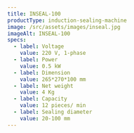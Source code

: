 ```yaml
---
title: INSEAL-100
productType: induction-sealing-machine
image: /src/assets/images/inseal.jpg
imageAlt: INSEAL-100
specs:
  - label: Voltage
    value: 220 V, 1-phase
  - label: Power
    value: 0.5 kW
  - label: Dimension
    value: 265*270*100 mm
  - label: Net weight
    value: 4 Kg
  - label: Capacity
    value: 12 pieces/ min
  - label: Sealing diameter
    value: 20-100 mm
---
```

